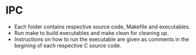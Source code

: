 # IPC
- Each folder contains respective source code, Makefile and executables.
- Run make to build executables and make clean for cleaning up.
- Instructions on how to run the executable are given as comments in the begining of each respective C source code.
